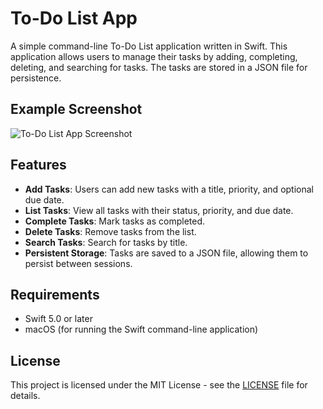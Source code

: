 # To-Do List App

A simple command-line To-Do List application written in Swift. This application allows users to manage their tasks by adding, completing, deleting, and searching for tasks. The tasks are stored in a JSON file for persistence.

## Example Screenshot
![To-Do List App Screenshot](https://github.com/user-attachments/assets/39a81b05-c756-4774-a65a-12f488f70d46)

## Features

- **Add Tasks**: Users can add new tasks with a title, priority, and optional due date.
- **List Tasks**: View all tasks with their status, priority, and due date.
- **Complete Tasks**: Mark tasks as completed.
- **Delete Tasks**: Remove tasks from the list.
- **Search Tasks**: Search for tasks by title.
- **Persistent Storage**: Tasks are saved to a JSON file, allowing them to persist between sessions.

## Requirements

- Swift 5.0 or later
- macOS (for running the Swift command-line application)

## License
This project is licensed under the MIT License - see the [LICENSE](https://github.com/Samuelson777/To-Do-List-App/blob/main/LICENSE) file for details.
